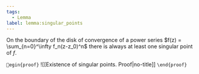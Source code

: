 ```yaml
---
tags:
  - Lemma
label: lemma:singular_points
---
```

On the boundary of the disk of convergence of a power series $f(z) = \sum_{n=0}^\infty f_n(z-z_0)^n$ there is always at least one singular point of $f$.

`egin{proof}`
![[Existence of singular points. Proof|no-title]]
`\end{proof}`
